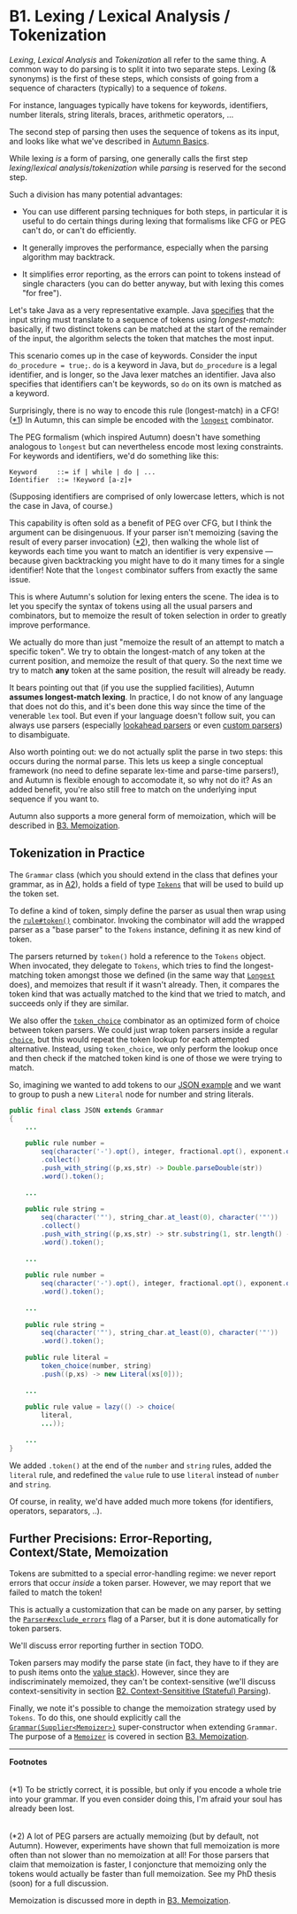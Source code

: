 # B1. Lexing / Lexical Analysis / Tokenization

*Lexing*, *Lexical Analysis* and *Tokenization* all refer to the same thing. A common way to do
parsing is to split it into two separate steps. Lexing (& synonyms) is the first of these steps,
which consists of going from a sequence of characters (typically) to a sequence of *tokens*.

For instance, languages typically have tokens for keywords, identifiers, number literals, string
literals, braces, arithmetic operators, ...

The second step of parsing then uses the sequence of tokens as its input, and looks like what
we've described in [Autumn Basics](README.md#a-autumn-basics).

While lexing *is* a form of parsing, one generally calls the first step *lexing*/*lexical
analysis*/*tokenization* while *parsing* is reserved for the second step.

Such a division has many potential advantages:

- You can use different parsing techniques for both steps, in particular it is useful to do certain
  things during lexing that formalisms like CFG or PEG can't do, or can't do efficiently.
  
- It generally improves the performance, especially when the parsing algorithm may backtrack.
  
- It simplifies error reporting, as the errors can point to tokens instead of single characters
  (you can do better anyway, but with lexing this comes "for free").
  
Let's take Java as a very representative example. Java [specifies] that the input string must
translate to a sequence of tokens using *longest-match*: basically, if two distinct tokens can
be matched at the start of the remainder of the input, the algorithm selects the token that matches
the most input.

[specifies]: https://docs.oracle.com/javase/specs/jls/se8/html/jls-3.html#jls-3.2

This scenario comes up in the case of keywords. Consider the input `do_procedure = true;`. `do` is a
keyword in Java, but `do_procedure` is a legal identifier, and is longer, so the Java lexer matches
an identifier. Java also specifies that identifiers can't be keywords, so `do` on its own is matched
as a keyword.

Surprisingly, there is no way to encode this rule (longest-match) in a CFG! ([*1])
In Autumn, this can simple be encoded with the [`longest`] combinator.

[`longest`]: https://javadoc.jitpack.io/com/github/norswap/autumn/-SNAPSHOT/javadoc/norswap/autumn/Grammar.html#longest-java.lang.Object...-

The PEG formalism (which inspired Autumn) doesn't have something analogous to `longest` but can
nevertheless encode most lexing constraints. For keywords and identifiers, we'd do something like
this:

```
Keyword     ::= if | while | do | ...
Identifier  ::= !Keyword [a-z]+ 
``` 

(Supposing identifiers are comprised of only lowercase letters, which is not the case in Java, of
course.)

This capability is often sold as a benefit of PEG over CFG, but I think the argument can be
disingenuous. If your parser isn't memoizing (saving the result of every parser invocation) ([*2]),
then walking the whole list of keywords each time you want to match an identifier is very expensive
— because given backtracking you might have to do it many times for a single identifier! Note that
the `longest` combinator suffers from exactly the same issue.

This is where Autumn's solution for lexing enters the scene. The idea is to let you specify the
syntax of tokens using all the usual parsers and combinators, but to memoize the result of token
selection in order to greatly improve performance.

We actually do more than just "memoize the result of an attempt to match a specific token". We
try to obtain the longest-match of any token at the current position, and memoize the result
of that query. So the next time we try to match **any** token at the same position, the result will
already be ready.

It bears pointing out that (if you use the supplied facilities), Autumn **assumes longest-match
lexing**. In practice, I do not know of any language that does not do this, and it's been done this
way since the time of the venerable `lex` tool. But even if your language doesn't follow suit, you
can always use parsers (especially [lookahead parsers](A4-basic-parsers.md#lookahead) or even
[custom parsers]) to disambiguate.  

Also worth pointing out: we do not actually split the parse in two steps: this occurs during the
normal parse. This lets us keep a single conceptual framework (no need to define separate lex-time
and parse-time parsers!), and Autumn is flexible enough to accomodate it, so why not do it? As an
added benefit, you're also still free to match on the underlying input sequence if you want to.

Autumn also supports a more general form of memoization, which will be described in [B3.
Memoization][B3].

<!-- TODO: speak about error reporting: how tokens improve it little (cf. last sub-section)
     but we have other means of improving it -->

[custom parsers]: B4-custom-parsers.md

## Tokenization in Practice

The `Grammar` class (which you should extend in the class that defines your grammar, as in
[A2](A2-first-grammar.md)), holds a field of type [`Tokens`] that will be used to build up the
token set.

To define a kind of token, simply define the parser as usual then wrap using the [`rule#token()`]
combinator. Invoking the combinator will add the wrapped parser as a "base parser" to the `Tokens`
instance, defining it as new kind of token.

The parsers returned by `token()` hold a reference to the `Tokens` object. When invocated, they
delegate to `Tokens`, which tries to find the longest-matching token amongst those we defined (in
the same way that [`Longest`] does), and memoizes that result if it wasn't already. Then, it
compares the token kind that was actually matched to the kind that we tried to match, and succeeds
only if they are similar.

We also offer the [`token_choice`] combinator as an optimized form of choice between token parsers.
We could just wrap token parsers inside a regular [`choice`], but this would repeat the token lookup
for each attempted alternative. Instead, using `token_choice`, we only perform the lookup once and
then check if the matched token kind is one of those we were trying to match.

So, imagining we wanted to add tokens to our [JSON example] and we want to group to push
a new `Literal` node for number and string literals.

```java
public final class JSON extends Grammar
{
    ...
    
    public rule number =
        seq(character('-').opt(), integer, fractional.opt(), exponent.opt())
        .collect()
        .push_with_string((p,xs,str) -> Double.parseDouble(str))
        .word().token();
    
    ...
    
    public rule string =
        seq(character('"'), string_char.at_least(0), character('"'))
        .collect()
        .push_with_string((p,xs,str) -> str.substring(1, str.length() - 1))
        .word().token();
    
    ...
    
    public rule number =
        seq(character('-').opt(), integer, fractional.opt(), exponent.opt())
        .word().token();
    
    ...
    
    public rule string =
        seq(character('"'), string_char.at_least(0), character('"'))
        .word().token();
        
    public rule literal =
        token_choice(number, string)
        .push((p,xs) -> new Literal(xs[0]));
        
    ...
    
    public rule value = lazy(() -> choice(
        literal,
        ...));
        
    ...
}
```

We added `.token()` at the end of the `number` and `string` rules, added the `literal` rule, and
redefined the `value` rule to use `literal` instead of `number` and `string`.

Of course, in reality, we'd have added much more tokens (for identifiers, operators, separators,
..).

[`Tokens`]: https://javadoc.jitpack.io/com/github/norswap/autumn/-SNAPSHOT/javadoc/norswap/autumn/parsers/Tokens.html
[`rule#token()`]: https://javadoc.jitpack.io/com/github/norswap/autumn/-SNAPSHOT/javadoc/norswap/autumn/Grammar.rule.html#token--
[`token_choice`]: https://javadoc.jitpack.io/com/github/norswap/autumn/-SNAPSHOT/javadoc/norswap/autumn/Grammar.html#token_choice-java.lang.Object...-
[`build_tokenizer()`]: https://javadoc.jitpack.io/com/github/norswap/autumn/-SNAPSHOT/javadoc/norswap/autumn/Grammar.html#build_tokenizer--
[`Longest`]: https://javadoc.jitpack.io/com/github/norswap/autumn/-SNAPSHOT/javadoc/norswap/autumn/parsers/Longest.html
[`choice`]: https://javadoc.jitpack.io/com/github/norswap/autumn/-SNAPSHOT/javadoc/norswap/autumn/Grammar.html#choice-java.lang.Object...-
[JSON example]: A5-creating-an-ast.md

## Further Precisions: Error-Reporting, Context/State, Memoization

Tokens are submitted to a special error-handling regime: we never report errors that occur *inside*
a token parser. However, we may report that we failed to match the token!

This is actually a customization that can be made on any parser, by setting the
[`Parser#exclude_errors`] flag of a Parser, but it is done automatically for token parsers.

We'll discuss error reporting further in section TODO.

Token parsers may modify the parse state (in fact, they have to if they are to push items onto the
[value stack]). However, since they are indiscriminately memoized, they can't be context-sensitive
(we'll discuss context-sensitivity in section [B2. Context-Sensititive (Stateful) Parsing][b2]).

<!-- TODO propose alternative when context-sensitive tokens would be welcome + rationale for not
     including them -->
     
Finally, we note it's possible to change the memoization strategy used by `Tokens`. To do this, one
should explicitly call the [`Grammar(Supplier<Memoizer>)`] super-constructor when extending `Grammar`.
The purpose of a [`Memoizer`] is covered in section [B3. Memoization][B3].

[`Parser#exclude_errors`]: https://javadoc.jitpack.io/com/github/norswap/autumn/-SNAPSHOT/javadoc/norswap/autumn/Parser.html#exclude_errors
[value stack]: A5-creating-an-ast.md#basic-principles--changes-explained
[b2]: B2-context-sensitive-parsing.md 
[`Grammar(Supplier<Memoizer>)`]: https://javadoc.jitpack.io/com/github/norswap/autumn/-SNAPSHOT/javadoc/norswap/autumn/Grammar.html#Grammar-java.util.function.Supplier-
[`Memoizer`]: https://javadoc.jitpack.io/com/github/norswap/autumn/-SNAPSHOT/javadoc/norswap/autumn/memo/Memoizer.html
[B3]: B3-memoization.md 

----
**Footnotes**

[*1]: #footnote1 
<h6 id="footnote1" display=none;></h6>

(*1) To be strictly correct, it is possible, but only if you encode a whole trie into your grammar.
If you even consider doing this, I'm afraid your soul has already been lost.

[*2]: #footnote2
<h6 id="footnote2" display=none;></h6>

(*2) A lot of PEG parsers are actually memoizing (but by default, not Autumn). However, experiments
have shown that full memoization is more often than not slower than no memoization at all! For those
parsers that claim that memoization is faster, I conjoncture that memoizing only the tokens would
actually be faster than full memoization. See my PhD thesis (soon) for a full discussion.

Memoization is discussed more in depth in [B3. Memoization][B3].

<!-- TODO (Kim): indicate whether the experiment are/hold for Autumn -->